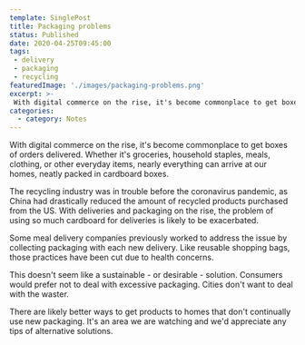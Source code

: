 ```yaml
---
template: SinglePost
title: Packaging problems 
status: Published
date: 2020-04-25T09:45:00 
tags:
 - delivery
 - packaging
 - recycling 
featuredImage: './images/packaging-problems.png'
excerpt: >- 
 With digital commerce on the rise, it's become commonplace to get boxes of orders delivered. This doesn't seem like a sustainable - or desirable - solution. Consumers would prefer not to deal with excessive packaging. Cities don't want to deal with the waster. 
categories:
  - category: Notes
---
```

With digital commerce on the rise, it's become commonplace to get boxes of orders delivered. Whether it's groceries, household staples, meals, clothing, or other everyday items, nearly everything can arrive at our homes, neatly packed in cardboard boxes. 

The recycling industry was in trouble before the coronavirus pandemic, as China had drastically reduced the amount of recycled products purchased from the US. With deliveries and packaging on the rise, the problem of using so much cardboard for deliveries is likely to be exacerbated. 

Some meal delivery companies previously worked to address the issue by collecting packaging with each new delivery. Like reusable shopping bags, those practices have been cut due to health concerns. 

This doesn't seem like a sustainable - or desirable - solution. Consumers would prefer not to deal with excessive packaging. Cities don't want to deal with the waster. 

There are likely better ways to get products to homes that don't continually use new packaging. It's an area we are watching and we'd appreciate any tips of alternative solutions. 
